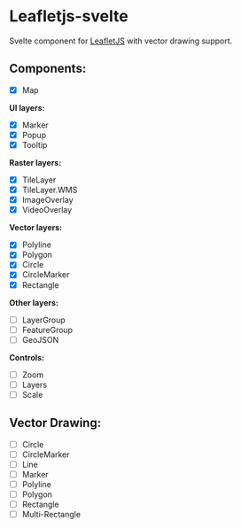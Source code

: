 # Leafletjs-svelte 

Svelte component for [LeafletJS](https://leafletjs.com/) with vector drawing support.


## Components:

- [x] Map
 
**UI layers:**
- [x] Marker
- [x] Popup
- [x] Tooltip

**Raster layers:**
- [x] TileLayer
- [x] TileLayer.WMS
- [x] ImageOverlay
- [x] VideoOverlay

**Vector layers:**
- [x] Polyline
- [x] Polygon
- [x] Circle
- [x] CircleMarker
- [x] Rectangle

**Other layers:**
- [ ] LayerGroup
- [ ] FeatureGroup
- [ ] GeoJSON

**Controls:**
- [ ] Zoom
- [ ] Layers
- [ ] Scale

## Vector Drawing:

- [ ] Circle
- [ ] CircleMarker
- [ ] Line
- [ ] Marker
- [ ] Polyline
- [ ] Polygon
- [ ] Rectangle
- [ ] Multi-Rectangle
